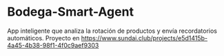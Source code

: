 # Bodega-Smart-Agent
App inteligente que analiza la rotación de productos y envía recordatorios automáticos.
Proyecto en https://www.sundai.club/projects/e5d1415b-4a45-4b38-98f1-4f0c9aef9303
